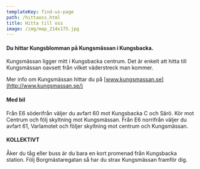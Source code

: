 ```yaml
---
templateKey: find-us-page
path: /hittaoss.html
title: Hitta till oss
image: /img/map_214x175.jpg
---
```

#### Du hittar Kungsblomman på Kungsmässan i Kungsbacka.

Kungsmässan ligger mitt i Kungsbacka centrum. Det är enkelt att hitta till Kungsmässan oavsett från vilket väderstreck man kommer.

Mer info om Kungsmässan hittar du på [www.kungsmassan.se](http://www.kungsmassan.se/)

#### Med bil

Från E6 söderifrån väljer du avfart 60 mot Kungsbacka C och Särö. Kör mot Centrum och följ skyltning mot Kungsmässan. Från E6 norrifrån väljer du avfart 61, Varlamotet och följer skyltning mot centrum och Kungsmässan.

#### KOLLEKTIVT

Åker du tåg eller buss är du bara en kort promenad från Kungsbacka station. Följ Borgmästaregatan så har du strax Kungsmässan framför dig.